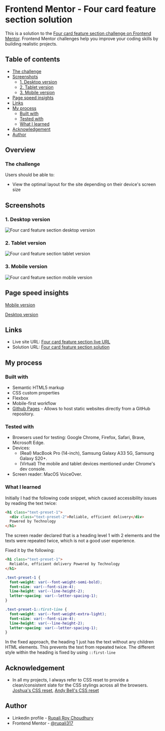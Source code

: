 # Frontend Mentor - Four card feature section solution

This is a solution to the [Four card feature section challenge on Frontend Mentor](https://www.frontendmentor.io/challenges/four-card-feature-section-weK1eFYK). Frontend Mentor challenges help you improve your coding skills by building realistic projects.

## Table of contents

- [The challenge](#the-challenge)
- [Screenshots](#screenshots)
  - [1. Desktop version](#1-desktop-version)
  - [2. Tablet version](#2-tablet-version)
  - [3. Mobile version](#3-mobile-version)
- [Page speed insights](#page-speed-insights)
- [Links](#links)
- [My process](#my-process)
  - [Built with](#built-with)
  - [Tested with](#tested-with)
  - [What I learned](#what-i-learned)
- [Acknowledgement](#acknowledgement)
- [Author](#author)

## Overview

### The challenge

Users should be able to:

- View the optimal layout for the site depending on their device's screen size

## Screenshots

### 1. Desktop version

![Four card feature section desktop version](./screenshots/desktop-four-card-feature-section.png)

### 2. Tablet version

![Four card feature section tablet version](./screenshots/tablet-four-card-feature-section.png)

### 3. Mobile version

![Four card feature section mobile version](./screenshots/mobile-four-card-feature-section.png)

## Page speed insights

[Mobile version](https://pagespeed.web.dev/analysis/https-rupali317-github-io-four-card-feature-section-master/ppj9k41en9?form_factor=mobile)

[Desktop version](https://pagespeed.web.dev/analysis/https-rupali317-github-io-four-card-feature-section-master/ppj9k41en9?form_factor=desktop)

## Links

- Live site URL: [Four card feature section live URL](https://rupali317.github.io/four-card-feature-section-master/)
- Solution URL: [Four card feature section solution](https://github.com/rupali317/four-card-feature-section-master)

## My process

### Built with

- Semantic HTML5 markup
- CSS custom properties
- Flexbox
- Mobile-first workflow
- [Github Pages](https://pages.github.com/) - Allows to host static websites directly from a GitHub repository.

### Tested with

- Browsers used for testing: Google Chrome, Firefox, Safari, Brave, Microsoft Edge.
- Devices:
  - (Real) MacBook Pro (14-inch), Samsung Galaxy A33 5G, Samsung Galaxy S20+.
  - (Virtual) The mobile and tablet devices mentioned under Chrome's dev console.
- Screen reader: MacOS VoiceOver.

### What I learned

Initially I had the following code snippet, which caused accessibility issues by reading the text twice:

```html
<h1 class="text-preset-1">
  <div class="text-preset-2">Reliable, efficient delivery</div>
  Powered by Technology
</h1>
```

The screen reader declared that is a heading level 1 with 2 elements and the texts were repeated twice, which is not a good user experience.

Fixed it by the following:

```html
<h1 class="text-preset-1">
  Reliable, efficient delivery Powered by Technology
</h1>
```

```css
.text-preset-1 {
  font-weight: var(--font-weight-semi-bold);
  font-size: var(--font-size-4);
  line-height: var(--line-height-2);
  letter-spacing: var(--letter-spacing-1);
}

.text-preset-1::first-line {
  font-weight: var(--font-weight-extra-light);
  font-size: var(--font-size-4);
  line-height: var(--line-height-2);
  letter-spacing: var(--letter-spacing-1);
}
```

In the fixed approach, the heading 1 just has the text without any children HTML elements. This prevents the text from repeated twice. The different style within the heading is fixed by using `::first-line`

## Acknowledgement

- In all my projects, I always refer to CSS reset to provide a clean/consistent slate for the CSS stylings across all the browsers. [Joshua's CSS reset](https://www.joshwcomeau.com/css/custom-css-reset/), [Andy Bell's CSS reset](https://piccalil.li/blog/a-more-modern-css-reset/)

## Author

- Linkedin profile - [Rupali Roy Choudhury](https://www.linkedin.com/in/rupali-rc/)
- Frontend Mentor - [@rupali317](https://www.frontendmentor.io/profile/rupali317)
